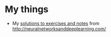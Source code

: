 # My things

 - My [solutions to exercises and notes](/nnnotes/index.md) from http://neuralnetworksanddeeplearning.com/
